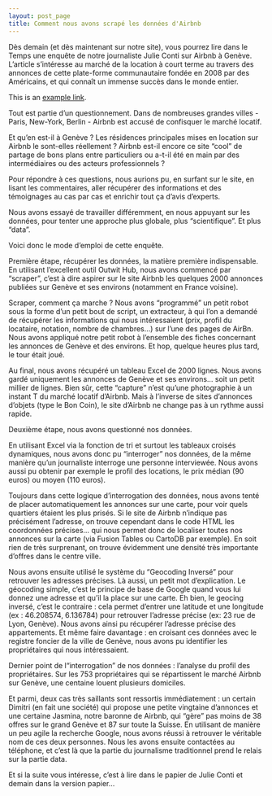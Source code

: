 ```yaml
---
layout: post_page
title: Comment nous avons scrapé les données d'Airbnb 
---
```


Dès demain (et dès maintenant sur notre site), vous pourrez lire dans le Temps une enquête de notre journaliste Julie Conti sur Airbnb à Genève. L’article s’intéresse au marché de la location à court terme au travers des annonces de cette plate-forme communautaire fondée en 2008 par des Américains, et qui connaît un immense succès dans le monde entier. 

This is an [example link](http://example.com/).

Tout est partie d’un questionnement. Dans de nombreuses grandes villes -  Paris, New-York, Berlin - Airbnb est accusé de confisquer le marché locatif.

Et qu’en est-il à Genève ? Les résidences principales mises en location sur Airbnb le sont-elles réellement ? Airbnb est-il encore ce site “cool” de partage de bons plans entre particuliers ou a-t-il été en main par des intermédiaires ou des acteurs professionnels ? 

Pour répondre à ces questions, nous aurions pu, en surfant sur le site, en lisant les commentaires, aller récupérer des informations et des témoignages au cas par cas et enrichir tout ça d’avis d’experts.

Nous avons essayé de travailler différemment, en nous appuyant sur les données, pour tenter une approche plus globale, plus “scientifique”. Et plus “data”. 

Voici donc le mode d’emploi de cette enquête.

Première étape, récupérer les données, la matière première indispensable. En utilisant l’excellent outil Outwit Hub, nous avons commencé par “scraper”, c’est à dire aspirer sur le site Airbnb les quelques 2000 annonces publiées sur Genève et ses environs (notamment en France voisine).

Scraper, comment ça marche ? Nous avons “programmé” un petit robot sous la forme d’un petit bout de script, un extracteur, à qui l’on a demandé de récupérer les informations qui nous intéressaient (prix, profil du locataire, notation, nombre de chambres…) sur l’une des pages de AirBn. Nous avons appliqué notre petit robot à l’ensemble des fiches concernant les annonces de Genève et des environs. Et hop, quelque heures plus tard, le tour était joué. 

Au final, nous avons récupéré un tableau Excel de 2000 lignes. Nous avons gardé uniquement les annonces de  Genève et ses environs… soit un petit millier de lignes. Bien sûr, cette “capture” n’est qu’une photographie à un instant T du marché locatif d’Airbnb. Mais à l’inverse de sites d’annonces d’objets (type le Bon Coin), le site d’Airbnb ne change pas à un rythme aussi rapide.

Deuxième étape, nous avons questionné nos données.

En utilisant Excel via la fonction de tri et surtout les tableaux croisés dynamiques, nous avons donc pu “interroger” nos données, de la même manière qu’un journaliste interroge une personne interviewée. Nous avons aussi pu obtenir par exemple le profil des locations, le prix médian (90 euros) ou moyen (110 euros). 

Toujours dans cette logique d’interrogation des données, nous avons tenté de placer automatiquement les annonces sur une carte, pour voir quels quartiers étaient les plus prisés. Si le site de Airbnb n’indique pas précisément l’adresse, on trouve cependant dans le code HTML les coordonnées précises… qui nous permet donc de localiser toutes nos annonces sur la carte (via Fusion Tables ou CartoDB par exemple). En soit rien de très surprenant, on trouve évidemment une densité très importante d’offres dans le centre ville. 

Nous avons ensuite utilisé le système du “Geocoding Inversé” pour retrouver les adresses précises. Là aussi, un petit mot d’explication. Le géocoding simple, c’est le principe de base de Google quand vous lui donnez une adresse et qu’il la place sur une carte. Eh bien, le geocing inversé, c’est le contraire : cela permet d’entrer une latitude et une longitude (ex : 46.208574, 6.136784) pour retrouver l’adresse précise (ex: 23 rue de Lyon, Genève). Nous avons ainsi pu récupérer l’adresse précise des appartements. Et même faire davantage : en croisant ces données avec le registre foncier de la ville de Genève, nous avons pu identifier les propriétaires qui nous intéressaient. 

Dernier point de l“interrogation” de nos données : l’analyse du profil des propriétaires. Sur les 753 propriétaires qui se répartissent le marché Airbnb sur Genève, une centaine louent plusieurs domiciles. 

Et parmi, deux cas très saillants sont ressortis immédiatement : un certain Dimitri (en fait une société) qui propose une petite vingtaine d’annonces et une certaine Jasmina, notre baronne de Airbnb, qui “gère” pas moins de 38 offres sur le grand Genève et 87 sur toute la Suisse. En utilisant de manière un peu agile la recherche Google, nous avons réussi à retrouver le véritable nom de ces deux personnes. Nous les avons ensuite contactées au téléphone, et c’est là que la partie du journalisme traditionnel prend le relais sur la partie data. 

Et si la suite vous intéresse, c’est à lire dans le papier de Julie Conti et demain dans la version papier...
